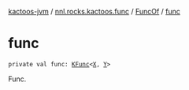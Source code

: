 [kactoos-jvm](../../index.md) / [nnl.rocks.kactoos.func](../index.md) / [FuncOf](index.md) / [func](./func.md)

# func

`private val func: `[`KFunc`](../../nnl.rocks.kactoos/-k-func.md)`<`[`X`](index.md#X)`, `[`Y`](index.md#Y)`>`

Func.

